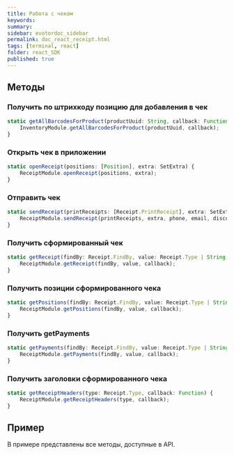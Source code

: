 ```yaml
---
title: Работа с чеком
keywords:
summary:
sidebar: evotordoc_sidebar
permalink: doc_react_receipt.html
tags: [terminal, react]
folder: react_SDK
published: true
---
```


## Методы

### Получить по штрихкоду позицию для добавления в чек

```javascript
static getAllBarcodesForProduct(productUuid: String, callback: Function) {
    InventoryModule.getAllBarcodesForProduct(productUuid, callback);
}
```

### Открыть чек в приложении

```javascript
static openReceipt(positions: [Position], extra: SetExtra) {
    ReceiptModule.openReceipt(positions, extra);
}
```

### Отправить чек

```javascript
static sendReceipt(printReceipts: [Receipt.PrintReceipt], extra: SetExtra, phone: String, email: String, discount: Number, success: Function, error: Function) {
    ReceiptModule.sendReceipt(printReceipts, extra, phone, email, discount, success, error);
}
```

### Получить сформированный чек

```javascript
static getReceipt(findBy: Receipt.FindBy, value: Receipt.Type | String, callback: Function) {
    ReceiptModule.getReceipt(findBy, value, callback);
}
```

### Получить позиции сформированного чека

```javascript
static getPositions(findBy: Receipt.FindBy, value: Receipt.Type | String, callback: Function) {
    ReceiptModule.getPositions(findBy, value, callback);
}
```

### Получить getPayments

```javascript
static getPayments(findBy: Receipt.FindBy, value: Receipt.Type | String, callback: Function) {
    ReceiptModule.getPayments(findBy, value, callback);
}
```

### Получить заголовки сформированного чека

```javascript
static getReceiptHeaders(type: Receipt.Type, callback: Function) {
    ReceiptModule.getReceiptHeaders(type, callback);
}
```

## Пример

В примере представлены все методы, доступные в API.

```javascript

```
